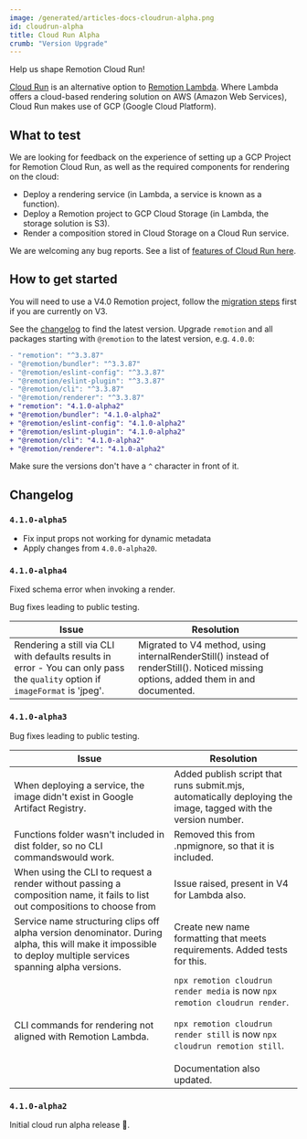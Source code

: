```yaml
---
image: /generated/articles-docs-cloudrun-alpha.png
id: cloudrun-alpha
title: Cloud Run Alpha
crumb: "Version Upgrade"
---
```


Help us shape Remotion Cloud Run!

[Cloud Run](/docs/cloudrun) is an alternative option to [Remotion Lambda](/docs/lambda). Where Lambda offers a cloud-based rendering solution on AWS (Amazon Web Services), Cloud Run makes use of GCP (Google Cloud Platform).

## What to test

We are looking for feedback on the experience of setting up a GCP Project for Remotion Cloud Run, as well as the required components for rendering on the cloud:

- Deploy a rendering service (in Lambda, a service is known as a function).
- Deploy a Remotion project to GCP Cloud Storage (in Lambda, the storage solution is S3).
- Render a composition stored in Cloud Storage on a Cloud Run service.

We are welcoming any bug reports. See a list of [features of Cloud Run here](/blog/cloudrun).

## How to get started

You will need to use a V4.0 Remotion project, follow the [migration steps](/docs/4-0-migration.md) first if you are currently on V3.

See the [changelog](#changelog) to find the latest version.
Upgrade `remotion` and all packages starting with `@remotion` to the latest version, e.g. `4.0.0`:

```diff title="package.json"
- "remotion": "^3.3.87"
- "@remotion/bundler": "^3.3.87"
- "@remotion/eslint-config": "^3.3.87"
- "@remotion/eslint-plugin": "^3.3.87"
- "@remotion/cli": "^3.3.87"
- "@remotion/renderer": "^3.3.87"
+ "remotion": "4.1.0-alpha2"
+ "@remotion/bundler": "4.1.0-alpha2"
+ "@remotion/eslint-config": "4.1.0-alpha2"
+ "@remotion/eslint-plugin": "4.1.0-alpha2"
+ "@remotion/cli": "4.1.0-alpha2"
+ "@remotion/renderer": "4.1.0-alpha2"
```

Make sure the versions don't have a `^` character in front of it.

## Changelog

### `4.1.0-alpha5`

- Fix input props not working for dynamic metadata
- Apply changes from `4.0.0-alpha20`.

### `4.1.0-alpha4`

Fixed schema error when invoking a render.

Bug fixes leading to public testing.

| Issue                                                                                                                         | Resolution                                                                                                                          |
| ----------------------------------------------------------------------------------------------------------------------------- | ----------------------------------------------------------------------------------------------------------------------------------- |
| Rendering a still via CLI with defaults results in error - You can only pass the `quality` option if `imageFormat` is 'jpeg'. | Migrated to V4 method, using internalRenderStill() instead of renderStill(). Noticed missing options, added them in and documented. |

### `4.1.0-alpha3`

Bug fixes leading to public testing.

| Issue                                                                                                                                                         | Resolution                                                                                                                                                                                               |
| ------------------------------------------------------------------------------------------------------------------------------------------------------------- | -------------------------------------------------------------------------------------------------------------------------------------------------------------------------------------------------------- |
| When deploying a service, the image didn't exist in Google Artifact Registry.                                                                                 | Added publish script that runs submit.mjs, automatically deploying the image, tagged with the version number.                                                                                            |
| Functions folder wasn't included in dist folder, so no CLI commandswould work.                                                                                | Removed this from .npmignore, so that it is included.                                                                                                                                                    |
| When using the CLI to request a render without passing a composition name, it fails to list out compositions to choose from                                   | Issue raised, present in V4 for Lambda also.                                                                                                                                                             |
| Service name structuring clips off alpha version denominator. During alpha, this will make it impossible to deploy multiple services spanning alpha versions. | Create new name formatting that meets requirements. Added tests for this.                                                                                                                                |
| CLI commands for rendering not aligned with Remotion Lambda.                                                                                                  | `npx remotion cloudrun render media` is now `npx remotion cloudrun render`.<br /><br />`npx remotion cloudrun render still` is now `npx cloudrun remotion still`.<br /><br />Documentation also updated. |

### `4.1.0-alpha2`

Initial cloud run alpha release 🎉.
